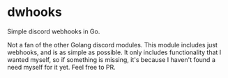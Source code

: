 # dwhooks
Simple discord webhooks in Go. 

Not a fan of the other Golang discord modules. This module includes just webhooks, and is as simple as possible. It only includes functionality that I wanted myself, so if something is missing, it's because I haven't found a need myself for it yet. Feel free to PR.
